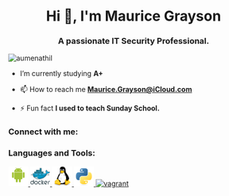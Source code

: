 <!-- Code provided by @slow_developer Haider, THANK YOU SO MUCH SIR-->

<h1 align="center">Hi 👋, I'm Maurice Grayson</h1>
<h3 align="center">A passionate IT Security Professional.</h3>

<p align="left"> <img src="https://komarev.com/ghpvc/?username=aumenathil&label=Profile%20views&color=0e75b6&style=flat" alt="aumenathil" /> </p>

-  I’m currently studying **A+**

- 📫 How to reach me **Maurice.Grayson@iCloud.com**

- ⚡ Fun fact **I used to teach Sunday School.**

<h3 align="left">Connect with me:</h3>
<p align="left">
</p>

<h3 align="left">Languages and Tools:</h3>
<p align="left"> <a href="https://developer.android.com" target="_blank" rel="noreferrer"> <img src="https://raw.githubusercontent.com/devicons/devicon/master/icons/android/android-original-wordmark.svg" alt="android" width="40" height="40"/> </a> <a href="https://www.docker.com/" target="_blank" rel="noreferrer"> <img src="https://raw.githubusercontent.com/devicons/devicon/master/icons/docker/docker-original-wordmark.svg" alt="docker" width="40" height="40"/> </a> <a href="https://www.linux.org/" target="_blank" rel="noreferrer"> <img src="https://raw.githubusercontent.com/devicons/devicon/master/icons/linux/linux-original.svg" alt="linux" width="40" height="40"/> </a> <a href="https://www.python.org" target="_blank" rel="noreferrer"> <img src="https://raw.githubusercontent.com/devicons/devicon/master/icons/python/python-original.svg" alt="python" width="40" height="40"/> </a> <a href="https://www.vagrantup.com/" target="_blank" rel="noreferrer"> <img src="https://www.vectorlogo.zone/logos/vagrantup/vagrantup-icon.svg" alt="vagrant" width="40" height="40"/> </a> </p>
